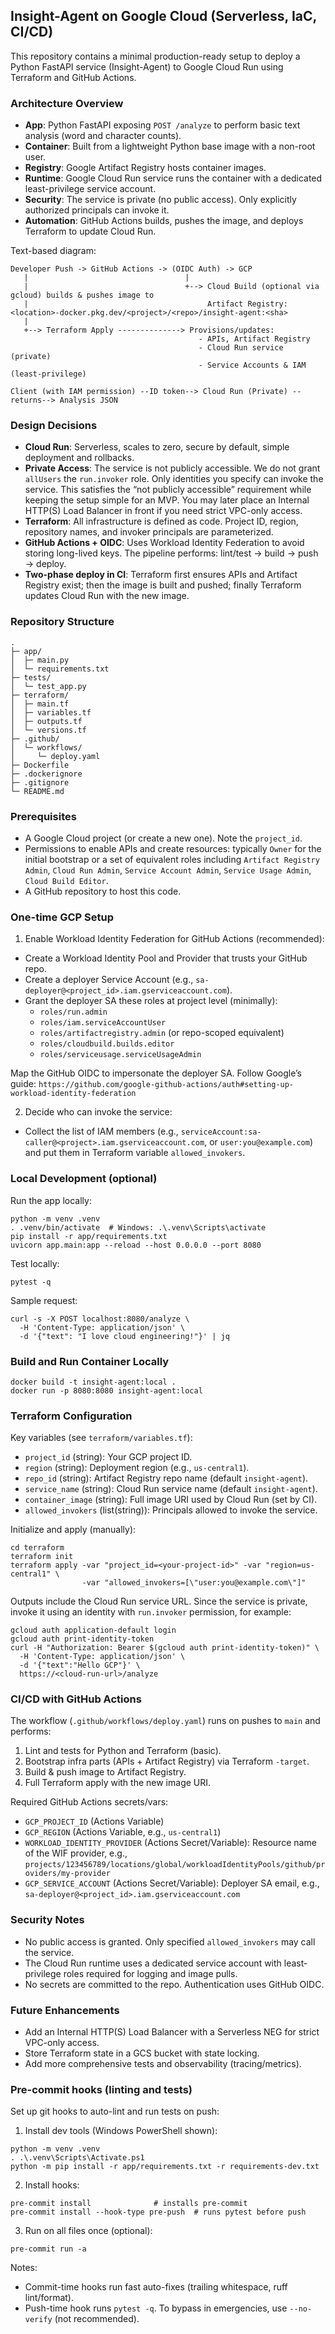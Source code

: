 ## Insight-Agent on Google Cloud (Serverless, IaC, CI/CD)

This repository contains a minimal production-ready setup to deploy a Python FastAPI service (Insight-Agent) to Google Cloud Run using Terraform and GitHub Actions.

### Architecture Overview

- **App**: Python FastAPI exposing `POST /analyze` to perform basic text analysis (word and character counts).
- **Container**: Built from a lightweight Python base image with a non-root user.
- **Registry**: Google Artifact Registry hosts container images.
- **Runtime**: Google Cloud Run service runs the container with a dedicated least-privilege service account.
- **Security**: The service is private (no public access). Only explicitly authorized principals can invoke it.
- **Automation**: GitHub Actions builds, pushes the image, and deploys Terraform to update Cloud Run.

Text-based diagram:

```
Developer Push -> GitHub Actions -> (OIDC Auth) -> GCP
   |                                   |
   |                                   +--> Cloud Build (optional via gcloud) builds & pushes image to
   |                                        Artifact Registry: <location>-docker.pkg.dev/<project>/<repo>/insight-agent:<sha>
   |
   +--> Terraform Apply --------------> Provisions/updates:
                                          - APIs, Artifact Registry
                                          - Cloud Run service (private)
                                          - Service Accounts & IAM (least-privilege)

Client (with IAM permission) --ID token--> Cloud Run (Private) --returns--> Analysis JSON
```

### Design Decisions

- **Cloud Run**: Serverless, scales to zero, secure by default, simple deployment and rollbacks.
- **Private Access**: The service is not publicly accessible. We do not grant `allUsers` the `run.invoker` role. Only identities you specify can invoke the service. This satisfies the “not publicly accessible” requirement while keeping the setup simple for an MVP. You may later place an Internal HTTP(S) Load Balancer in front if you need strict VPC-only access.
- **Terraform**: All infrastructure is defined as code. Project ID, region, repository names, and invoker principals are parameterized.
- **GitHub Actions + OIDC**: Uses Workload Identity Federation to avoid storing long-lived keys. The pipeline performs: lint/test → build → push → deploy.
- **Two-phase deploy in CI**: Terraform first ensures APIs and Artifact Registry exist; then the image is built and pushed; finally Terraform updates Cloud Run with the new image.

### Repository Structure

```
.
├─ app/
│  ├─ main.py
│  └─ requirements.txt
├─ tests/
│  └─ test_app.py
├─ terraform/
│  ├─ main.tf
│  ├─ variables.tf
│  ├─ outputs.tf
│  └─ versions.tf
├─ .github/
│  └─ workflows/
│     └─ deploy.yaml
├─ Dockerfile
├─ .dockerignore
├─ .gitignore
└─ README.md
```

### Prerequisites

- A Google Cloud project (or create a new one). Note the `project_id`.
- Permissions to enable APIs and create resources: typically `Owner` for the initial bootstrap or a set of equivalent roles including `Artifact Registry Admin`, `Cloud Run Admin`, `Service Account Admin`, `Service Usage Admin`, `Cloud Build Editor`.
- A GitHub repository to host this code.

### One-time GCP Setup

1) Enable Workload Identity Federation for GitHub Actions (recommended):

- Create a Workload Identity Pool and Provider that trusts your GitHub repo.
- Create a deployer Service Account (e.g., `sa-deployer@<project_id>.iam.gserviceaccount.com`).
- Grant the deployer SA these roles at project level (minimally):
  - `roles/run.admin`
  - `roles/iam.serviceAccountUser`
  - `roles/artifactregistry.admin` (or repo-scoped equivalent)
  - `roles/cloudbuild.builds.editor`
  - `roles/serviceusage.serviceUsageAdmin`

Map the GitHub OIDC to impersonate the deployer SA. Follow Google’s guide: `https://github.com/google-github-actions/auth#setting-up-workload-identity-federation`

2) Decide who can invoke the service:

- Collect the list of IAM members (e.g., `serviceAccount:sa-caller@<project>.iam.gserviceaccount.com`, or `user:you@example.com`) and put them in Terraform variable `allowed_invokers`.

### Local Development (optional)

Run the app locally:

```
python -m venv .venv
. .venv/bin/activate  # Windows: .\.venv\Scripts\activate
pip install -r app/requirements.txt
uvicorn app.main:app --reload --host 0.0.0.0 --port 8080
```

Test locally:

```
pytest -q
```

Sample request:

```
curl -s -X POST localhost:8080/analyze \
  -H 'Content-Type: application/json' \
  -d '{"text": "I love cloud engineering!"}' | jq
```

### Build and Run Container Locally

```
docker build -t insight-agent:local .
docker run -p 8080:8080 insight-agent:local
```

### Terraform Configuration

Key variables (see `terraform/variables.tf`):

- `project_id` (string): Your GCP project ID.
- `region` (string): Deployment region (e.g., `us-central1`).
- `repo_id` (string): Artifact Registry repo name (default `insight-agent`).
- `service_name` (string): Cloud Run service name (default `insight-agent`).
- `container_image` (string): Full image URI used by Cloud Run (set by CI).
- `allowed_invokers` (list(string)): Principals allowed to invoke the service.

Initialize and apply (manually):

```
cd terraform
terraform init
terraform apply -var "project_id=<your-project-id>" -var "region=us-central1" \
                -var "allowed_invokers=[\"user:you@example.com\"]"
```

Outputs include the Cloud Run service URL. Since the service is private, invoke it using an identity with `run.invoker` permission, for example:

```
gcloud auth application-default login
gcloud auth print-identity-token
curl -H "Authorization: Bearer $(gcloud auth print-identity-token)" \
  -H 'Content-Type: application/json' \
  -d '{"text":"Hello GCP"}' \
  https://<cloud-run-url>/analyze
```

### CI/CD with GitHub Actions

The workflow (`.github/workflows/deploy.yaml`) runs on pushes to `main` and performs:

1) Lint and tests for Python and Terraform (basic).
2) Bootstrap infra parts (APIs + Artifact Registry) via Terraform `-target`.
3) Build & push image to Artifact Registry.
4) Full Terraform apply with the new image URI.

Required GitHub Actions secrets/vars:

- `GCP_PROJECT_ID` (Actions Variable)
- `GCP_REGION` (Actions Variable, e.g., `us-central1`)
- `WORKLOAD_IDENTITY_PROVIDER` (Actions Secret/Variable): Resource name of the WIF provider, e.g., `projects/123456789/locations/global/workloadIdentityPools/github/providers/my-provider`
- `GCP_SERVICE_ACCOUNT` (Actions Secret/Variable): Deployer SA email, e.g., `sa-deployer@<project_id>.iam.gserviceaccount.com`

### Security Notes

- No public access is granted. Only specified `allowed_invokers` may call the service.
- The Cloud Run runtime uses a dedicated service account with least-privilege roles required for logging and image pulls.
- No secrets are committed to the repo. Authentication uses GitHub OIDC.

### Future Enhancements

- Add an Internal HTTP(S) Load Balancer with a Serverless NEG for strict VPC-only access.
- Store Terraform state in a GCS bucket with state locking.
- Add more comprehensive tests and observability (tracing/metrics).


### Pre-commit hooks (linting and tests)

Set up git hooks to auto-lint and run tests on push:

1) Install dev tools (Windows PowerShell shown):

```
python -m venv .venv
. .\.venv\Scripts\Activate.ps1
python -m pip install -r app/requirements.txt -r requirements-dev.txt
```

2) Install hooks:

```
pre-commit install              # installs pre-commit
pre-commit install --hook-type pre-push  # runs pytest before push
```

3) Run on all files once (optional):

```
pre-commit run -a
```

Notes:
- Commit-time hooks run fast auto-fixes (trailing whitespace, ruff lint/format).
- Push-time hook runs `pytest -q`. To bypass in emergencies, use `--no-verify` (not recommended).
